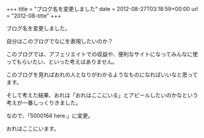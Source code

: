 +++
title = "ブログ名を変更しました"
date = 2012-08-27T03:18:59+00:00
url = "2012-08-title"
+++

ブログ名を変更しました。
  
自分はこのブログでなにを表現したいのか？
  
このブログでは、アフェリエイトでの収益や、便利なサイトになってみんなに使ってもらいたい、といった考えはありません。
  
このブログを見ればおれの人となりがわかるようなものになればいいなと思ってます。
  
そして考えた結果、おれは「おれはここにいる」とアピールしたいのかなという考えが一番しっくりきました。
  
なので、「5000164 here.」に変更。 

おれはここにいます。